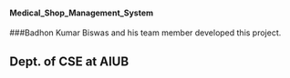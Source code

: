 #### Medical_Shop_Management_System
###Badhon Kumar Biswas   and his team member developed this project.
## Dept. of CSE at AIUB
